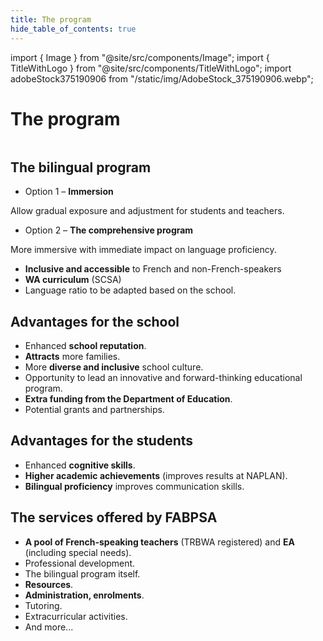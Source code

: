 ```yaml
---
title: The program
hide_table_of_contents: true
---
```


import { Image } from "@site/src/components/Image";
import { TitleWithLogo } from "@site/src/components/TitleWithLogo";
import adobeStock375190906 from "/static/img/AdobeStock_375190906.webp";

<TitleWithLogo>

# The program

</TitleWithLogo>

<Image src={adobeStock375190906} alt="" width={928} height={370} />

## The bilingual program

- Option 1 – <strong>Immersion</strong>

Allow gradual exposure and adjustment for students and teachers.

- Option 2 – <strong>The comprehensive program</strong>

More immersive with immediate impact on language proficiency.

- <strong>Inclusive and accessible</strong> to French and non-French-speakers
- <strong>WA curriculum</strong> (SCSA)
- Language ratio to be adapted based on the school.

## Advantages for the school

- Enhanced <strong>school reputation</strong>.
- <strong>Attracts</strong> more families.
- More <strong>diverse and inclusive</strong> school culture.
- Opportunity to lead an innovative and forward-thinking educational program.
- <strong>Extra funding from the Department of Education</strong>.
- Potential grants and partnerships.

## Advantages for the students

- Enhanced <strong>cognitive skills</strong>.
- <strong>Higher academic achievements</strong> (improves results at NAPLAN).
- <strong>Bilingual proficiency</strong> improves communication skills.

## The services offered by FABPSA

- <strong>A pool of French-speaking teachers</strong> (TRBWA registered) and <strong>EA</strong> (including special needs).
- Professional development.
- The bilingual program itself.
- <strong>Resources</strong>.
- <strong>Administration, enrolments</strong>.
- Tutoring.
- Extracurricular activities.
- And more...
